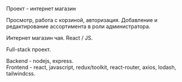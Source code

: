 Проект - интернет магазин

Просмотр, работа с корзиной, авторизация. Добавление и редактирование ассортимента в роли администратора.

Интернет магазин чая. React / JS.

Full-stack проект.

Backend - nodejs, express. </br>
Frontend - react, javascript, redux/toolkit, react-router, axios, lodash, tailwindcss.

